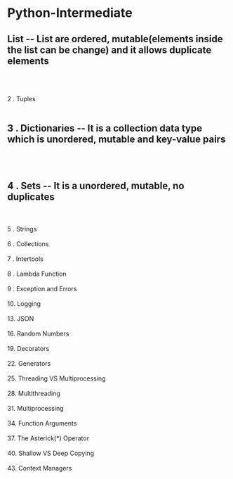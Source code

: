 # **Python-Intermediate**
 
##  List  -- List are ordered, mutable(elements inside the list can be change) and it allows duplicate elements
</br>
</br>

2 . Tuples 
</br>
</br>

## 3 . Dictionaries -- It is a collection data type which is unordered, mutable and key-value pairs
</br>
</br>

## 4 . Sets -- It is a unordered, mutable, no duplicates
</br>
</br>
5 . Strings
</br>
</br>
6 . Collections
</br>
</br>
7 . Intertools
</br>
</br>
8 . Lambda Function
</br>
</br>
9 . Exception and Errors
</br>
</br>
10. Logging
</br>
</br>
13. JSON
</br>
</br>
16. Random Numbers
</br>
</br>
19. Decorators
</br>
</br>
22. Generators
</br>
</br>
25. Threading VS Multiprocessing
</br>
</br>
28. Multithreading
</br>
</br>
31. Multiprocessing
</br>
</br>
34. Function Arguments
</br>
</br>
37. The Asterick(*) Operator
</br>
</br>
40. Shallow VS Deep Copying
</br>
</br>
43. Context Managers
